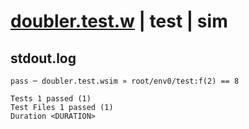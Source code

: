 # [doubler.test.w](../../../../../examples/tests/valid/doubler.test.w) | test | sim

## stdout.log
```log
pass ─ doubler.test.wsim » root/env0/test:f(2) == 8
 
Tests 1 passed (1)
Test Files 1 passed (1)
Duration <DURATION>
```

